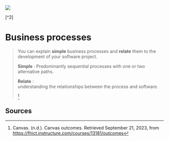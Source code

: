 <img src="https://cdn.dribbble.com/users/3960415/screenshots/8995365/media/b0b5dddc53e15f8eb666502c9c3cb5d4.gif">

[^2]

# Business processes

 > You can explain **simple** business processes and **relate** them to the development of your software project.
 > 
 >**Simple** : 	Predominantly sequential processes with one or two alternative paths.
 >
>**Relate** : 	
understanding the relationships between the process and software.
>
>[^1]

 ## Sources
 [^1]:Canvas. (n.d.). Canvas outcomes. Retrieved September 21, 2023, from https://fhict.instructure.com/courses/13181/outcomes